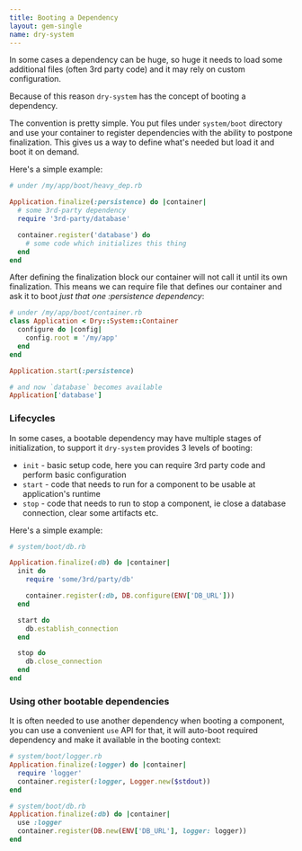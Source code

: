 ```yaml
---
title: Booting a Dependency
layout: gem-single
name: dry-system
---
```


In some cases a dependency can be huge, so huge it needs to load some additional files (often 3rd party code) and it may rely on custom configuration.

Because of this reason `dry-system` has the concept of booting a dependency.

The convention is pretty simple. You put files under `system/boot` directory and use your container to register dependencies with the ability to postpone finalization. This gives us a way to define what's needed but load it and boot it on demand.

Here's a simple example:

``` ruby
# under /my/app/boot/heavy_dep.rb

Application.finalize(:persistence) do |container|
  # some 3rd-party dependency
  require '3rd-party/database'

  container.register('database') do
    # some code which initializes this thing
  end
end
```

After defining the finalization block our container will not call it until its own finalization. This means we can require file that defines our container and ask it to boot *just that one :persistence dependency*:

``` ruby
# under /my/app/boot/container.rb
class Application < Dry::System::Container
  configure do |config|
    config.root = '/my/app'
  end
end

Application.start(:persistence)

# and now `database` becomes available
Application['database']
```

### Lifecycles

In some cases, a bootable dependency may have multiple stages of initialization, to support it `dry-system` provides 3 levels of booting:

* `init` - basic setup code, here you can require 3rd party code and perform basic configuration
* `start` - code that needs to run for a component to be usable at application's runtime
* `stop` - code that needs to run to stop a component, ie close a database connection, clear some artifacts etc.

Here's a simple example:

``` ruby
# system/boot/db.rb

Application.finalize(:db) do |container|
  init do
    require 'some/3rd/party/db'

    container.register(:db, DB.configure(ENV['DB_URL']))
  end

  start do
    db.establish_connection
  end

  stop do
    db.close_connection
  end
end
```

### Using other bootable dependencies

It is often needed to use another dependency when booting a component, you can use a convenient `use` API for that, it will auto-boot required dependency
and make it available in the booting context:

``` ruby
# system/boot/logger.rb
Application.finalize(:logger) do |container|
  require 'logger'
  container.register(:logger, Logger.new($stdout))
end

# system/boot/db.rb
Application.finalize(:db) do |container|
  use :logger
  container.register(DB.new(ENV['DB_URL'], logger: logger))
end
```
